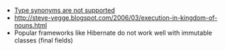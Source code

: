 * [Type synonyms are not supported](https://stackoverflow.com/questions/10274381/reference-type-with-partially-qualified-namespace)
* http://steve-yegge.blogspot.com/2006/03/execution-in-kingdom-of-nouns.html
* Popular frameworks like Hibernate do not work well with immutable classes (final fields)
